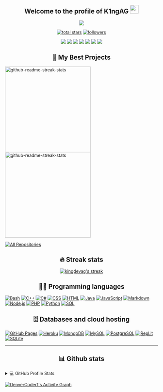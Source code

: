 <h2 align="center">
  Welcome to the profile of K1ngAG
  <img src="https://media.giphy.com/media/hvRJCLFzcasrR4ia7z/giphy.gif" width="28">
</h2>

<p align="center">
  <a href="https://github.com/DenverCoder1/readme-typing-svg"><img src=https://readme-typing-svg.herokuapp.com?color=%23F74455&center=true&vCenter=true&width=550&height=60&lines=A+Little+DeveloperTrying+to+Do+Big+Things;Proudly+Mexican+Programming+for+the+whole+world"></a>
</p>
 
 <p align="center">
  <a href="https://github.com/kingdevag?tab=repositories&sort=stargazers">
    <img alt="total stars" title="Total stars on GitHub" src="https://custom-icon-badges.herokuapp.com/badge/dynamic/json?logo=star&color=55960c&labelColor=488207&label=Stars&style=for-the-badge&query=%24.stars&url=https://api.github-star-counter.workers.dev/user/kingdevag"/></a>
  <a href="https://github.com/kingdevag?tab=followers">
    <img alt="followers" title="Follow me on Github" src="https://custom-icon-badges.herokuapp.com/github/followers/kingdevag?color=236ad3&labelColor=1155ba&style=for-the-badge&logo=person-add&label=Follow&logoColor=white"/></a>
</p>

<p align="center">
    <a href="(https://www.instagram.com/armando_.kldg/"><img src="https://img.shields.io/badge/Instagram-E4405F?style=for-the-badge&logo=instagram&logoColor=white"></a>
    <a href="https://pastebin.com/2Uw0zmYG"><img src="https://img.shields.io/badge/Discord-7289DA?style=for-the-badge&logo=discord&logoColor=white"></a>
    <a href="https://www.youtube.com/channel/UCDhgFyc8bcQCpR6TCWixwPw"><img src="https://img.shields.io/badge/YouTube-FF0000?style=for-the-badge&logo=youtube&logoColor=white"></a>
    <a href="http://www.twitch.tv/k1ngag"><img src="https://img.shields.io/badge/Twitch-9146FF?style=for-the-badge&logo=twitch&logoColor=white"></a>
    <a href="https://king-dev-ag.itch.io"><img src="https://img.shields.io/badge/Itch.io-FA5C5C?style=for-the-badge&logo=itch.io&logoColor=white"></a>
    <a href="https://open.spotify.com/user/31smvhc5uwo4vcohp4nauujk4p5q?si=abad989266dc4c0f"><img src="https://img.shields.io/badge/Spotify-1ED760?&style=for-the-badge&logo=spotify&logoColor=white"></a>
    <a href="mailto:j.armando140208g@gmail.com"><img src="https://img.shields.io/badge/Gmail-D14836?style=for-the-badge&logo=gmail&logoColor=white"></a>
    </p>
   
<h2 align="center">
    📘 My Best Projects
</h2>
 <p align="left">
  <a href="https://github.com/kingdevag/AkazaDBot"><img width="282" src="https://denvercoder1-github-readme-stats.vercel.app/api/pin/?username=kingdevag&repo=AkazaDBot&theme=react&bg_color=1F222E&title_color=F85D7F&icon_color=F8D866&hide_border=true&show_icons=false" alt="github-readme-streak-stats"></a>
    <a href="https://github.com/kingdevag/AkazaRBWeb"><img width="282" src="https://denvercoder1-github-readme-stats.vercel.app/api/pin/?username=kingdevag&repo=AkazaRBWeb&theme=react&bg_color=1F222E&title_color=F85D7F&icon_color=F8D866&hide_border=true&show_icons=false" alt="github-readme-streak-stats"></a>
</p>
 <p align="left">
  <a href="https://github.com/kingdevag?tab=repositories&sort=stargazers"><img alt="All Repositories" title="All Repositories" src="https://custom-icon-badges.herokuapp.com/badge/-All%20Repos-2962FF?style=for-the-badge&logoColor=white&logo=repo"/></a>
</p>
    <h2 align="center">🔥 Streak stats</h2>

<!-- GitHub Readme Streak Stats - https://github.com/DenverCoder1/github-readme-streak-stats -->
<p align="center">
  <a href="https://github.com/kingdevag/">
    <img alt="kingdevag's streak" src="https://github-readme-streak-stats.herokuapp.com/?user=kingdevag&theme=monokai-metallian&hide_border=true"/>
  </a>
</p>
    
<h2 align="center"> 👨‍💻 Programming languages </h2>

<p>
    <a href="https://github.com/search?q=user%3Akingdevag+language%3Abash"><img alt="Bash" src="https://img.shields.io/badge/Bash-121011.svg?logo=gnu-bash&logoColor=white"></a>
    <a href="https://github.com/search?q=user%3Akingdevag+language%3Acpp"><img alt="C++" src="https://custom-icon-badges.herokuapp.com/badge/C++-9C033A.svg?logo=cpp2&logoColor=white"></a>
    <a href="https://github.com/search?q=user%3Akingdevag+language%3Acsharp"><img alt="C#" src="https://custom-icon-badges.herokuapp.com/badge/C%23-68217A.svg?logo=cs2&logoColor=white"></a>
    <a href="https://github.com/search?q=user%3Akingdevag+language%3Acss"><img alt="CSS" src="https://img.shields.io/badge/CSS-1572B6.svg?logo=css3&logoColor=white"></a>
    <a href="https://github.com/search?q=user%A3kingdevag+language%3Ahtml"><img alt="HTML" src="https://img.shields.io/badge/HTML-E34F26.svg?logo=html5&logoColor=white"></a>
    <a href="https://github.com/search?q=user%A3kingdevag+language%3Ajava"><img alt="Java" src="https://img.shields.io/badge/Java-007396.svg?logo=java&logoColor=white"></a>
    <a href="https://github.com/search?q=user%A3kingdevag+language%3Ajavascript"><img alt="JavaScript" src="https://img.shields.io/badge/JavaScript-F7DF1E.svg?logo=javascript&logoColor=black"></a>
    <a href="https://github.com/search?q=user%A3kingdevag+language%3Amarkdown"><img alt="Markdown" src="https://img.shields.io/badge/Markdown-000000.svg?logo=markdown&logoColor=white"></a>
    <a href="https://github.com/search?q=user%3Akingdevag+language%3Ajavascript"><img alt="Node.js" src="https://img.shields.io/badge/Node.js-43853D.svg?logo=node.js&logoColor=white"></a>
    <a href="https://github.com/search?q=user%3Akingdevag+language%3Aphp"><img alt="PHP" src="https://img.shields.io/badge/PHP-777BB4.svg?logo=php&logoColor=white"></a>
    <a href="https://github.com/search?q=user%3Akingdevag+language%3Apython"><img alt="Python" src="https://img.shields.io/badge/Python-14354C.svg?logo=python&logoColor=white"></a>
    <a href="https://github.com/search?q=user%3Akingdevag+language%3Asql"><img alt="SQL" src="https://custom-icon-badges.herokuapp.com/badge/SQL-025E8C.svg?logo=database&logoColor=white"></a>
</p>
    
<h2 align="center"> 
    🗄️ Databases and cloud hosting
</h2>

<p>
    <a href="#"><img alt="GitHub Pages" src="https://img.shields.io/badge/GitHub%20Pages-327FC7.svg?logo=github&logoColor=white"></a>
    <a href="#"><img alt="Heroku" src="https://img.shields.io/badge/Heroku-430098.svg?logo=heroku&logoColor=white"></a>
    <a href="#"><img alt="MongoDB" src ="https://img.shields.io/badge/MongoDB-4ea94b.svg?logo=mongodb&logoColor=white"></a>
    <a href="#"><img alt="MySQL" src="https://img.shields.io/badge/MySQL-00f.svg?logo=mysql&logoColor=white"></a>
    <a href="#"><img alt="PostgreSQL" src ="https://img.shields.io/badge/PostgreSQL-316192.svg?logo=postgresql&logoColor=white"></a>
    <a href="#"><img alt="Repl.it" src="https://img.shields.io/badge/Repl.it-0D101E.svg?logo=Replit&logoColor=white"></a>
    <a href="#"><img alt="SQLite" src ="https://img.shields.io/badge/SQLite-07405e.svg?logo=sqlite&logoColor=white"></a>
</p>
    
    
 ___
    
<h2 align="center">
   📊 Github stats
</h2>


<!-- https://github.com/anuraghazra/github-readme-stats -->
<details> 
  <summary>💻 GitHub Profile Stats</summary>
  <br/>
    <a href="https://github.com/anuraghazra/github-readme-stats"><img alt="kingdevag's Github Stats" src="https://denvercoder1-github-readme-stats.vercel.app/api/?username=kingdevag&show_icons=true&count_private=true&theme=react&hide_border=true&bg_color=1F222E&title_color=F85D7F&icon_color=F8D866" height="192px"/></a>
  <a href="https://github.com/anuraghazra/github-readme-stats"><img alt="DenverCoder1's Top Languages" src="https://github-readme-stats.vercel.app/api/top-langs/?username=kingdevag&langs_count=8&layout=compact&theme=react&hide_border=true&bg_color=1F222E&title_color=F85D7F&icon_color=F8D866&hide=Jupyter%20Notebook" height="192px"/></a>
  <br/>
</details>

<!-- https://github.com/ashutosh00710/github-readme-activity-graph -->
<a href="https://github.com/ashutosh00710/github-readme-activity-graph"><img alt="DenverCoder1's Activity Graph" src="https://denvercoder1-activity-graph.herokuapp.com/graph/?username=kingdevag&bg_color=1F222E&color=F8D866&line=F85D7F&point=FFFFFF&hide_border=true" /></a>
